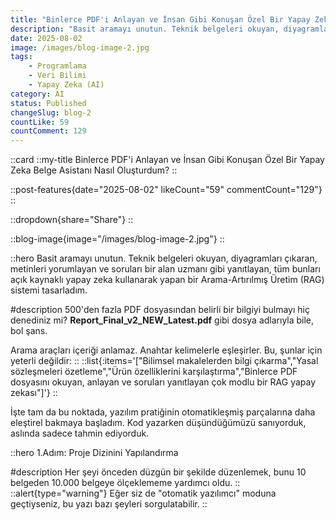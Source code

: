 ```yaml
---
title: "Binlerce PDF'i Anlayan ve İnsan Gibi Konuşan Özel Bir Yapay Zeka Belge Asistanı Nasıl Oluşturdum?"
description: "Basit aramayı unutun. Teknik belgeleri okuyan, diyagramları çıkaran, metinleri yorumlayan ve soruları bir alan uzmanı gibi yanıtlayan,tüm bunları açık kaynaklı yapay zeka kullanarak yapan bir Arama-Artırılmış Üretim (RAG) sistemi tasarladım."
date: 2025-08-02
image: /images/blog-image-2.jpg
tags:
    - Programlama
    - Veri Bilimi
    - Yapay Zeka (AI)
category: AI
status: Published
changeSlug: blog-2
countLike: 59
countComment: 129
---
```

::card
::my-title
Binlerce PDF'i Anlayan ve İnsan Gibi Konuşan Özel Bir Yapay Zeka Belge Asistanı Nasıl Oluşturdum?
::

::post-features{date="2025-08-02" likeCount="59" commentCount="129"}
::

::dropdown{share="Share"}
::

::blog-image{image="/images/blog-image-2.jpg"}
::

::hero
Basit aramayı unutun. Teknik belgeleri okuyan, diyagramları çıkaran, metinleri yorumlayan ve soruları bir alan uzmanı gibi yanıtlayan, tüm bunları açık kaynaklı yapay zeka kullanarak yapan bir Arama-Artırılmış Üretim (RAG) sistemi tasarladım.

#description
500'den fazla PDF dosyasından belirli bir bilgiyi bulmayı hiç denediniz mi?
**Report_Final_v2_NEW_Latest.pdf** gibi dosya adlarıyla bile, bol şans.

Arama araçları içeriği anlamaz. Anahtar kelimelerle eşleşirler. Bu, şunlar için yeterli değildir:
::
::list{:items='["Bilimsel makalelerden bilgi çıkarma","Yasal sözleşmeleri özetleme","Ürün özelliklerini karşılaştırma","Binlerce PDF dosyasını okuyan, anlayan ve soruları yanıtlayan çok modlu bir RAG yapay zekası"]'}
::

İşte tam da bu noktada, yazılım pratiğinin otomatikleşmiş parçalarına daha eleştirel bakmaya başladım. Kod yazarken düşündüğümüzü sanıyorduk, aslında sadece tahmin ediyorduk.

::hero
1.Adım: Proje Dizinini Yapılandırma 

#description
Her şeyi önceden düzgün bir şekilde düzenlemek, bunu 10 belgeden 10.000 belgeye ölçeklememe yardımcı oldu.
::
::alert{type="warning"}
Eğer siz de "otomatik yazılımcı" moduna geçtiyseniz, bu yazı bazı şeyleri sorgulatabilir.
::


